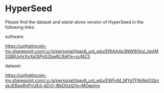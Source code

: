 # HyperSeed

Please find the dataset and stand-alone version of HyperSeed in the following links:

software:

https://uofnelincoln-my.sharepoint.com/:u:/g/personal/tgao6_unl_edu/ERtAA4p3NW9Gksl_tpxlM2QBIUvhrXxXa1SPgSZbwKLfbA?e=xuf4Z3

dataset:

https://uofnelincoln-my.sharepoint.com/:u:/g/personal/tgao6_unl_edu/EWFoM_MYgTFNr6pIOQmskJEBppRnPvUEd-dZrO-lBkDGzQ?e=MOephm
